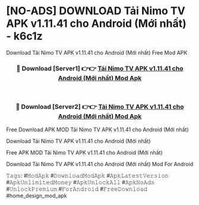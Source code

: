# [NO-ADS] DOWNLOAD Tải Nimo TV APK v1.11.41 cho Android (Mới nhất) - k6c1z
Download Tải Nimo TV APK v1.11.41 cho Android (Mới nhất) Free Mod APK

<div align="center">
<h3>🔴 Download [Server1] 👉👉 <a href="https://apk-comot.site?title=Tải_Nimo_TV_APK_v1.11.41_cho_Android_(Mới_nhất)">Tải Nimo TV APK v1.11.41 cho Android (Mới nhất) Mod Apk</a></h3><br>

<h3>🔴 Download [Server2] 👉👉 <a href="https://apk-comot.site?title=Tải_Nimo_TV_APK_v1.11.41_cho_Android_(Mới_nhất)">Tải Nimo TV APK v1.11.41 cho Android (Mới nhất) Mod Apk</a></h3>
</div>


Free Download APK MOD Tải Nimo TV APK v1.11.41 cho Android (Mới nhất)

Download Tải Nimo TV APK v1.11.41 cho Android (Mới nhất) 

Free APK MOD Tải Nimo TV APK v1.11.41 cho Android (Mới nhất) 

Download Tải Nimo TV APK v1.11.41 cho Android (Mới nhất) Mod For Android

𝚃𝚊𝚐𝚜: #𝙼𝚘𝚍𝙰𝚙𝚔 #𝙳𝚘𝚠𝚗𝚕𝚘𝚊𝚍𝙼𝚘𝚍𝙰𝚙𝚔 #𝙰𝚙𝚔𝙻𝚊𝚝𝚎𝚜𝚝𝚅𝚎𝚛𝚜𝚒𝚘𝚗 #𝙰𝚙𝚔𝚄𝚗𝚕𝚒𝚖𝚒𝚝𝚎𝚍𝙼𝚘𝚗𝚎𝚢 #𝙰𝚙𝚔𝚄𝚗𝚕𝚘𝚌𝚔𝙰𝚕𝚕 #𝙰𝚙𝚔𝙽𝚘𝙰𝚍𝚜 #𝚄𝚗𝚕𝚘𝚌𝚔𝙿𝚛𝚎𝚖𝚒𝚞𝚖 #𝙵𝚘𝚛𝙰𝚗𝚍𝚛𝚘𝚒𝚍 #𝙵𝚛𝚎𝚎𝙳𝚘𝚠𝚗𝚕𝚘𝚊𝚍 #home_design_mod_apk